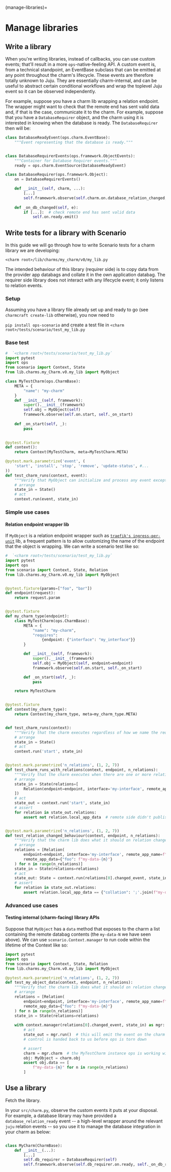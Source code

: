 (manage-libraries)=
# Manage libraries

<!-- UPDATE LINKS:
> See first: [`juju` | Library](), [`charmcraft` | Manage libraries]()
-->
## Write a library

When you're writing libraries, instead of callbacks, you can use custom events; that'll result in a more `ops`-native-feeling API. A custom event is, from a technical standpoint, an EventBase subclass that can be emitted at any point throughout the charm's lifecycle. These events are therefore totally unknown to Juju. They are essentially charm-internal, and can be useful to abstract certain conditional workflows and wrap the toplevel Juju event so it can be observed independently.

For example, suppose you have a charm lib wrapping a relation endpoint. The wrapper might want to check that the remote end has sent valid data and, if that is the case, communicate it to the charm. For example, suppose that you have a `DatabaseRequirer` object, and the charm using it is interested in knowing when the database is ready. The `DatabaseRequirer` then will be:

```python
class DatabaseReadyEvent(ops.charm.EventBase):
    """Event representing that the database is ready."""


class DatabaseRequirerEvents(ops.framework.ObjectEvents):
    """Container for Database Requirer events."""
    ready = ops.charm.EventSource(DatabaseReadyEvent)

class DatabaseRequirer(ops.framework.Object):
    on = DatabaseRequirerEvents()

    def __init__(self, charm, ...):
        [...]
        self.framework.observe(self.charm.on.database_relation_changed, self._on_db_changed)
    
    def _on_db_changed(self, e):
        if [...]:  # check remote end has sent valid data
            self.on.ready.emit()
```


## Write tests for a library with Scenario

In this guide we will go through how to write Scenario tests for a charm library we are developing:

`<charm root>/lib/charms/my_charm/v0/my_lib.py`

The intended behaviour of this library (requirer side) is to copy data from the provider app databags and collate it in the own application databag.
The requirer side library does not interact with any lifecycle event; it only listens to relation events.

### Setup

Assuming you have a library file already set up and ready to go (see `charmcraft create-lib` otherwise), you now need to

`pip install ops-scenario` and create a test file in `<charm root>/tests/scenario/test_my_lib.py`


### Base test

```python
#  `<charm root>/tests/scenario/test_my_lib.py`
import pytest
import ops
from scenario import Context, State
from lib.charms.my_Charm.v0.my_lib import MyObject

class MyTestCharm(ops.CharmBase):
    META = {
        "name": "my-charm"
    }
    def __init__(self, framework):
        super().__init__(framework)
        self.obj = MyObject(self)
        framework.observe(self.on.start, self._on_start)
        
    def _on_start(self, _):
        pass

    
@pytest.fixture
def context():
    return Context(MyTestCharm, meta=MyTestCharm.META)

@pytest.mark.parametrize('event', (
    'start', 'install', 'stop', 'remove', 'update-status', #...
))
def test_charm_runs(context, event):
    """Verify that MyObject can initialize and process any event except relation events."""
    # arrange
    state_in = State()
    # act
    context.run(event, state_in)
```

### Simple use cases

#### Relation endpoint wrapper lib

If `MyObject` is a relation endpoint wrapper such as [`traefik's ingress-per-unit`](https://github.com/canonical/traefik-k8s-operator/blob/main/lib/charms/traefik_k8s/v1/ingress_per_unit.py) lib, 
a frequent pattern is to allow customizing the name of the endpoint that the object is wrapping. We can write a scenario test like so:

```python
#  `<charm root>/tests/scenario/test_my_lib.py`
import pytest
import ops
from scenario import Context, State, Relation
from lib.charms.my_Charm.v0.my_lib import MyObject


@pytest.fixture(params=["foo", "bar"])
def endpoint(request):
    return request.param


@pytest.fixture
def my_charm_type(endpoint):
    class MyTestCharm(ops.CharmBase):
        META = {
            "name": "my-charm",
            "requires":
                {endpoint: {"interface": "my_interface"}}
        }

        def __init__(self, framework):
            super().__init__(framework)
            self.obj = MyObject(self, endpoint=endpoint)
            framework.observe(self.on.start, self._on_start)

        def _on_start(self, _):
            pass

    return MyTestCharm


@pytest.fixture
def context(my_charm_type):
    return Context(my_charm_type, meta=my_charm_type.META)


def test_charm_runs(context):
    """Verify that the charm executes regardless of how we name the requirer endpoint."""
    # arrange
    state_in = State()
    # act
    context.run('start', state_in)


@pytest.mark.parametrize('n_relations', (1, 2, 7))
def test_charm_runs_with_relations(context, endpoint, n_relations):
    """Verify that the charm executes when there are one or more relations on the endpoint."""
    # arrange
    state_in = State(relations=[
        Relation(endpoint=endpoint, interface='my-interface', remote_app_name=f"remote_{n}") for n in range(n_relations)
    ])
    # act
    state_out = context.run('start', state_in)
    # assert
    for relation in state_out.relations:
        assert not relation.local_app_data  # remote side didn't publish any data.


@pytest.mark.parametrize('n_relations', (1, 2, 7))
def test_relation_changed_behaviour(context, endpoint, n_relations):
    """Verify that the charm lib does what it should on relation changed."""
    # arrange
    relations = [Relation(
        endpoint=endpoint, interface='my-interface', remote_app_name=f"remote_{n}",
        remote_app_data={"foo": f"my-data-{n}"}
    ) for n in range(n_relations)]
    state_in = State(relations=relations)
    # act
    state_out: State = context.run(relations[0].changed_event, state_in)
    # assert
    for relation in state_out.relations:
        assert relation.local_app_data == {"collation": ';'.join(f"my-data-{n}" for n in range(n_relations))}
```

### Advanced use cases

#### Testing internal (charm-facing) library APIs

Suppose that `MyObject` has a `data` method that exposes to the charm a list containing the remote databag contents (the `my-data-N` we have seen above).
We can use `scenario.Context.manager` to run code within the lifetime of the Context like so:

```python
import pytest
import ops
from scenario import Context, State, Relation
from lib.charms.my_Charm.v0.my_lib import MyObject

@pytest.mark.parametrize('n_relations', (1, 2, 7))
def test_my_object_data(context, endpoint, n_relations):
    """Verify that the charm lib does what it should on relation changed."""
    # arrange
    relations = [Relation(
        endpoint=endpoint, interface='my-interface', remote_app_name=f"remote_{n}",
        remote_app_data={"foo": f"my-data-{n}"}
    ) for n in range(n_relations)]
    state_in = State(relations=relations)
    
    with context.manager(relations[0].changed_event, state_in) as mgr:
        # act
        state_out = mgr.run()  # this will emit the event on the charm 
        # control is handed back to us before ops is torn down

        # assert
        charm = mgr.charm  # the MyTestCharm instance ops is working with
        obj: MyObject = charm.obj
        assert obj.data == [
            f"my-data-{n}" for n in range(n_relations)
        ]
```


## Use a library


Fetch the library.

<!-- UPDATE LINKS:
> See more: [`charmcraft` | Manage libraries]()
-->

In your `src/charm.py`, observe the custom events it puts at your disposal. For example, a database library may have provided a  `database_relation_ready` event -- a high-level wrapper around the relevant `juju` relation events -- so you use it to manage the database integration in your charm as below:

```python

class MyCharm(CharmBase):
    def __init__(...):
        [...]
        self.db_requirer = DatabaseRequirer(self)
        self.framework.observe(self.db_requirer.on.ready, self._on_db_ready)
```


